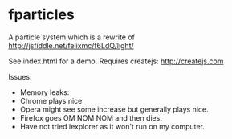 # fparticles
A particle system which is a rewrite of http://jsfiddle.net/felixmc/f6LdQ/light/


See index.html for a demo.
Requires createjs: http://createjs.com

Issues:
*  Memory leaks:
  * Chrome plays nice
  * Opera might see some increase but generally plays nice.
  * Firefox goes OM NOM NOM and then dies.
  * Have not tried iexplorer as it won't run on my computer.
